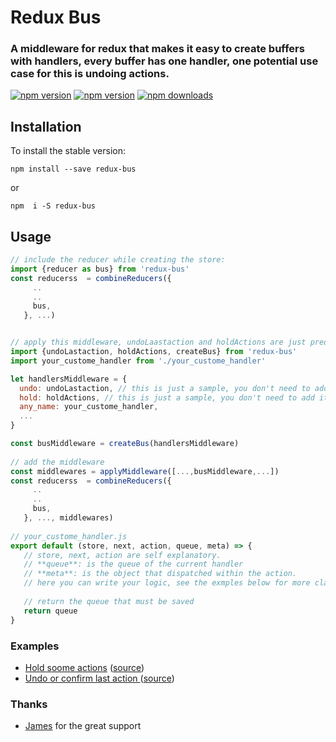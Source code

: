 # Redux Bus
### A middleware for redux that makes it easy to create buffers with handlers, every buffer has one handler, one potential use case for this is undoing actions.


[![npm version](https://img.shields.io/npm/v/redux-bus.svg?style=flat-square)](https://www.npmjs.com/package/redux-bus)
[![npm version](https://img.shields.io/npm/v/redux-bus.svg?style=flat-square)](https://www.npmjs.com/package/redux-bus)
[![npm downloads](https://img.shields.io/npm/dm/redux-bus.svg?style=flat-square)](https://www.npmjs.com/package/redux-bus)

## Installation

To install the stable version:

```
npm install --save redux-bus
```
or
```
npm  i -S redux-bus
```


## Usage
```js
// include the reducer while creating the store:
import {reducer as bus} from 'redux-bus'
const reducerss  = combineReducers({
     ..
     ..
     bus,
   }, ...)


// apply this middleware, undoLaastaction and holdActions are just predefined samples, and one custome:
import {undoLastaction, holdActions, createBus} from 'redux-bus' 
import your_custome_handler from './your_custome_handler'

let handlersMiddleware = {
  undo: undoLastaction, // this is just a sample, you don't need to add it...
  hold: holdActions, // this is just a sample, you don't need to add it...
  any_name: your_custome_handler,
  ...
}

const busMiddleware = createBus(handlersMiddleware)
     
// add the middleware
const middlewares = applyMiddleware([...,busMiddleware,...])
const reducerss  = combineReducers({
     ..
     ..
     bus,
   }, ..., middlewares)
   
// your_custome_handler.js
export default (store, next, action, queue, meta) => {
   // store, next, action are self explanatory.
   // **queue**: is the queue of the current handler
   // **meta**: is the object that dispatched within the action.
   // here you can write your logic, see the exmples below for more clarification
   
   // return the queue that must be saved
   return queue
}

```

### Examples

* [Hold soome actions](https://github.com/challenger532/redux-bus/blob/master/src/samples/hold_actions.js) ([source](https://github.com/challenger532/redux-bus/blob/master/src/samples/hold_actions.js))
* [Undo or confirm last action ](https://github.com/challenger532/redux-bus/blob/master/src/samples/undo_lastaction.js) ([source](https://github.com/challenger532/redux-bus/blob/master/src/samples/undo_lastaction.js))


### Thanks

* [James](https://github.com/aretecode) for the great support
